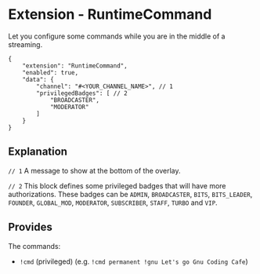 # Extension - RuntimeCommand

Let you configure some commands while you are in the middle of a streaming.

```json5
{
    "extension": "RuntimeCommand",
    "enabled": true,
    "data": {
        "channel": "#<YOUR_CHANNEL_NAME>", // 1
        "privilegedBadges": [ // 2
            "BROADCASTER",
            "MODERATOR"
        ]
    }
}
```

## Explanation

`// 1` A message to show at the bottom of the overlay.

`// 2` This block defines some privileged badges that will have more authorizations.
These badges can be `ADMIN`, `BROADCASTER`, `BITS`, `BITS_LEADER`, `FOUNDER`, `GLOBAL_MOD`,
`MODERATOR`, `SUBSCRIBER`, `STAFF`, `TURBO` and `VIP`.

## Provides

The commands:
- `!cmd` (privileged) (e.g. `!cmd permanent !gnu Let's go Gnu Coding Cafe`)
